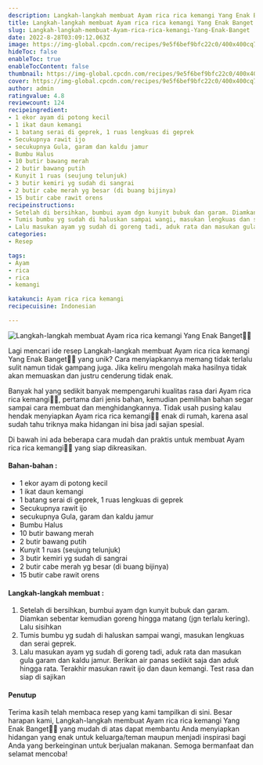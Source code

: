 ```yaml
---
description: Langkah-langkah membuat Ayam rica rica kemangi Yang Enak Banget"
title: Langkah-langkah membuat Ayam rica rica kemangi Yang Enak Banget
slug: Langkah-langkah-membuat-Ayam-rica-rica-kemangi-Yang-Enak-Banget
date: 2022-8-28T03:09:12.063Z
image: https://img-global.cpcdn.com/recipes/9e5f6bef9bfc22c0/400x400cq70/photo.jpg
hideToc: false
enableToc: true
enableTocContent: false
thumbnail: https://img-global.cpcdn.com/recipes/9e5f6bef9bfc22c0/400x400cq70/photo.jpg
cover: https://img-global.cpcdn.com/recipes/9e5f6bef9bfc22c0/400x400cq70/photo.jpg
author: admin
ratingvalue: 4.8
reviewcount: 124
recipeingredient:
- 1 ekor ayam di potong kecil
- 1 ikat daun kemangi
- 1 batang serai di geprek, 1 ruas lengkuas di geprek
- Secukupnya rawit ijo
- secukupnya Gula, garam dan kaldu jamur
- Bumbu Halus
- 10 butir bawang merah
- 2 butir bawang putih
- Kunyit 1 ruas (seujung telunjuk)
- 3 butir kemiri yg sudah di sangrai
- 2 butir cabe merah yg besar (di buang bijinya)
- 15 butir cabe rawit orens
recipeinstructions:
- Setelah di bersihkan, bumbui ayam dgn kunyit bubuk dan garam. Diamkan sebentar kemudian goreng hingga matang (jgn terlalu kering). Lalu sisihkan
- Tumis bumbu yg sudah di haluskan sampai wangi, masukan lengkuas dan serai geprek.
- Lalu masukan ayam yg sudah di goreng tadi, aduk rata dan masukan gula garam dan kaldu jamur. Berikan air panas sedikit saja dan aduk hingga rata. Terakhir masukan rawit ijo dan daun kemangi. Test rasa dan siap di sajikan
categories:
- Resep

tags:
- Ayam
- rica
- rica
- kemangi

katakunci: Ayam rica rica kemangi
recipecuisine: Indonesian

---
```


![Langkah-langkah membuat Ayam rica rica kemangi Yang Enak Banget👩‍🍳](https://img-global.cpcdn.com/recipes/9e5f6bef9bfc22c0/400x400cq70/photo.jpg)

Lagi mencari ide resep Langkah-langkah membuat Ayam rica rica kemangi Yang Enak Banget👩‍🍳 yang unik? Cara menyiapkannya memang tidak terlalu sulit namun tidak gampang juga. Jika keliru mengolah maka hasilnya tidak akan memuaskan dan justru cenderung tidak enak.

Banyak hal yang sedikit banyak mempengaruhi kualitas rasa dari Ayam rica rica kemangi👩‍🍳, pertama dari jenis bahan, kemudian pemilihan bahan segar sampai cara membuat dan menghidangkannya. Tidak usah pusing kalau hendak menyiapkan Ayam rica rica kemangi👩‍🍳 enak di rumah, karena asal sudah tahu triknya maka hidangan ini bisa jadi sajian spesial.

Di bawah ini ada beberapa cara mudah dan praktis untuk membuat Ayam rica rica kemangi👩‍🍳 yang siap dikreasikan.

<!--inarticleads1-->

#### Bahan-bahan :

- 1 ekor ayam di potong kecil
- 1 ikat daun kemangi
- 1 batang serai di geprek, 1 ruas lengkuas di geprek
- Secukupnya rawit ijo
- secukupnya Gula, garam dan kaldu jamur
- Bumbu Halus
- 10 butir bawang merah
- 2 butir bawang putih
- Kunyit 1 ruas (seujung telunjuk)
- 3 butir kemiri yg sudah di sangrai
- 2 butir cabe merah yg besar (di buang bijinya)
- 15 butir cabe rawit orens

<!--inarticleads2-->

#### Langkah-langkah membuat :

1. Setelah di bersihkan, bumbui ayam dgn kunyit bubuk dan garam. Diamkan sebentar kemudian goreng hingga matang (jgn terlalu kering). Lalu sisihkan
1. Tumis bumbu yg sudah di haluskan sampai wangi, masukan lengkuas dan serai geprek.
1. Lalu masukan ayam yg sudah di goreng tadi, aduk rata dan masukan gula garam dan kaldu jamur. Berikan air panas sedikit saja dan aduk hingga rata. Terakhir masukan rawit ijo dan daun kemangi. Test rasa dan siap di sajikan

#### Penutup

Terima kasih telah membaca resep yang kami tampilkan di sini. Besar harapan kami, Langkah-langkah membuat Ayam rica rica kemangi Yang Enak Banget👩‍🍳 yang mudah di atas dapat membantu Anda menyiapkan hidangan yang enak untuk keluarga/teman maupun menjadi inspirasi bagi Anda yang berkeinginan untuk berjualan makanan. Semoga bermanfaat dan selamat mencoba!